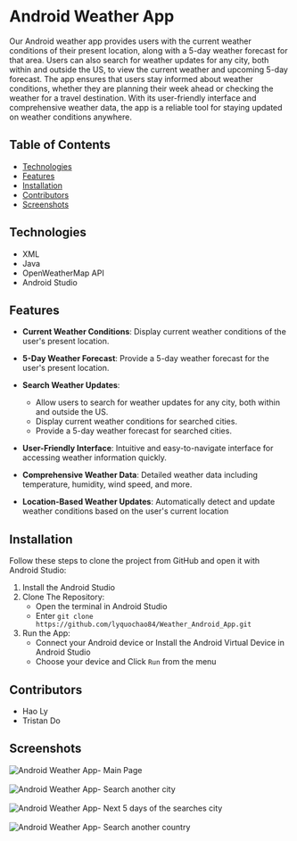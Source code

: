 
# Android Weather App
Our Android weather app provides users with the current weather conditions of their present location, along with a 5-day weather forecast for that area. Users can also search for weather updates for any city, both within and outside the US, to view the current weather and upcoming 5-day forecast. The app ensures that users stay informed about weather conditions, whether they are planning their week ahead or checking the weather for a travel destination. With its user-friendly interface and comprehensive weather data, the app is a reliable tool for staying updated on weather conditions anywhere.

## Table of Contents
- [Technologies](#technologies)
- [Features](#features)
- [Installation](#installation)
- [Contributors](#contributors)
- [Screenshots](#screenshots)

## Technologies
- XML
- Java
- OpenWeatherMap API
- Android Studio

## Features
* **Current Weather Conditions**: Display current weather conditions of the user's present location.

* **5-Day Weather Forecast**: Provide a 5-day weather forecast for the user's present location.

* **Search Weather Updates**:
  - Allow users to search for weather updates for any city, both within and outside the US.
  - Display current weather conditions for searched cities.
  - Provide a 5-day weather forecast for searched cities.

* **User-Friendly Interface**: Intuitive and easy-to-navigate interface for accessing weather information quickly.

* **Comprehensive Weather Data**: Detailed weather data including temperature, humidity, wind speed, and more.

* **Location-Based Weather Updates**: Automatically detect and update weather conditions based on the user's current location

## Installation
Follow these steps to clone the project from GitHub and open it with Android Studio:
1.  Install the Android Studio
2.  Clone The Repository:
    - Open the terminal in Android Studio 
    - Enter ```git clone https://github.com/lyquochao84/Weather_Android_App.git```
3. Run the App:
    - Connect your Android device or Install the Android Virtual Device in Android Studio
    - Choose your device and Click `Run` from the menu

## Contributors
- Hao Ly
- Tristan Do

## Screenshots
![Android Weather App- Main Page](https://github.com/user-attachments/assets/2f96dcb8-10c4-4cd3-ad97-bef26984ac91)
<br/>
<br/>
![Android Weather App- Search another city](https://github.com/user-attachments/assets/2c3b198a-d93f-45fe-a703-c4635bbf27d9)
<br/>
<br/>
![Android Weather App- Next 5 days of the searches city](https://github.com/user-attachments/assets/1ff43bd7-2db7-48a7-ad79-bc66b1db61eb)
<br/>
<br/>
![Android Weather App- Search another country](https://github.com/user-attachments/assets/6db4e085-023a-4a5e-ac40-8ab1784a3939)



